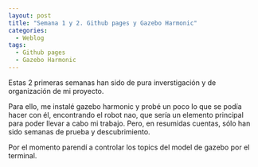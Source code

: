 ```yaml
---
layout: post
title: "Semana 1 y 2. Github pages y Gazebo Harmonic"
categories:
  - Weblog
tags:
  - Github pages
  - Gazebo Harmonic
---
```


Estas 2 primeras semanas han sido de pura inverstigación y de organización de mi proyecto.


Para ello, me instalé gazebo harmonic y probé un poco lo que se  podía hacer con él,   encontrando el robot nao, que sería un elemento principal  
para poder llevar a cabo mi trabajo. Pero, en resumidas cuentas, sólo han sido semanas de prueba y descubrimiento.

Por el momento parendí a controlar los topics del model de gazebo por el terminal.
